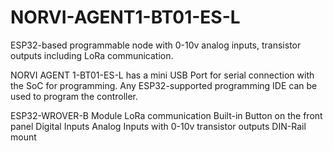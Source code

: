 # NORVI-AGENT1-BT01-ES-L
ESP32-based programmable node with 0-10v analog inputs, transistor outputs including LoRa communication.

NORVI AGENT 1-BT01-ES-L has a mini USB Port for serial connection with the SoC for programming. 
Any ESP32-supported programming IDE can be used to program the controller.

ESP32-WROVER-B Module
LoRa communication
Built-in Button on the front panel
Digital Inputs
Analog Inputs with 0-10v
transistor outputs
DIN-Rail mount
